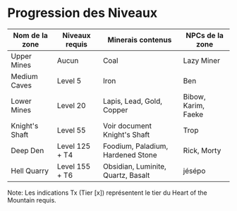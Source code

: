 # Progression des Niveaux 

| Nom de la zone | Niveaux requis | Minerais contenus                  | NPCs de la zone     |
|----------------|----------------|------------------------------------|---------------------|
| Upper Mines    | Aucun          | Coal                               | Lazy Miner          |
| Medium Caves   | Level 5        | Iron                               | Ben                 |
| Lower Mines    | Level 20       | Lapis, Lead, Gold, Copper          | Bibow, Karim, Faeke |
| Knight's Shaft | Level 55       | Voir document Knight's Shaft       | Trop                |
| Deep Den       | Level 125 + T4 | Foodium, Paladium, Hardened Stone  | Rick, Morty         |
| Hell Quarry    | Level 155 + T6 | Obsidian, Luminite, Quartz, Basalt | jésépo              |

Note: Les indications Tx (Tier [x]) représentent le tier du Heart of the Mountain requis.
